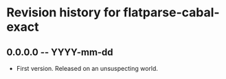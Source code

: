 # Revision history for flatparse-cabal-exact

## 0.0.0.0 -- YYYY-mm-dd

* First version. Released on an unsuspecting world.
